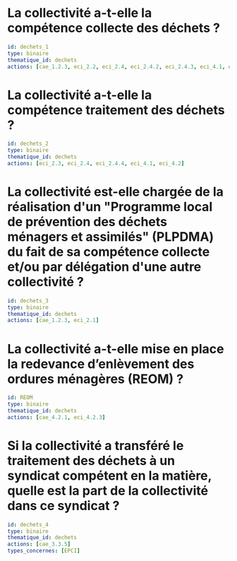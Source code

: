 # La collectivité a-t-elle la compétence collecte des déchets ?
```yaml
id: dechets_1
type: binaire
thematique_id: dechets
actions: [cae_1.2.3, eci_2.2, eci_2.4, eci_2.4.2, eci_2.4.3, eci_4.1, eci_4.2, eci_4.2.1, eci_4.2.2, eci_4.2.3, eci_4.2.4]
```

# La collectivité a-t-elle la compétence traitement des déchets ?
```yaml
id: dechets_2
type: binaire
thematique_id: dechets
actions: [eci_2.3, eci_2.4, eci_2.4.4, eci_4.1, eci_4.2]
```

# La collectivité est-elle chargée de la réalisation d'un "Programme local de prévention des déchets ménagers et assimilés" (PLPDMA) du fait de sa compétence collecte et/ou par délégation d'une autre collectivité ?
```yaml
id: dechets_3
type: binaire
thematique_id: dechets
actions: [cae_1.2.3, eci_2.1]
```

# La collectivité a-t-elle mise en place la redevance d’enlèvement des ordures ménagères (REOM) ?
```yaml
id: REOM
type: binaire
thematique_id: dechets
actions: [cae_4.2.1, eci_4.2.3]
```

# Si la collectivité a transféré le traitement des déchets à un syndicat compétent en la matière, quelle est la part de la collectivité dans ce syndicat ?
```yaml
id: dechets_4
type: binaire
thematique_id: dechets
actions: [cae_3.3.5]
types_concernes: [EPCI]
```

